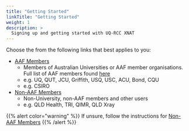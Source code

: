 ```yaml
---
title: "Getting Started"
linkTitle: "Getting Started"
weight: 1
description: >
  Signing up and getting started with UQ-RCC XNAT
---
```


Choose the from the following links that best applies to you:

- [AAF Members](aaf-members)
  - Members of Australian Universities or AAF member organisations. Full list of AAF members found [here](https://aaf.edu.au/subscribers)
  - e.g. UQ, QUT, JCU, Griffith, USQ, USC, ACU, Bond, CQU
  - e.g. CSIRO
- [Non-AAF Members](non-aaf-members)
  - Non-University, non-AAF members and other users
  - e.g. QLD Health, TRI, QIMR, QLD Xray

{{% alert color="warning" %}}
If unsure, follow the instructions for [Non-AAF Members](./non-aaf-members)
{{% /alert %}}
